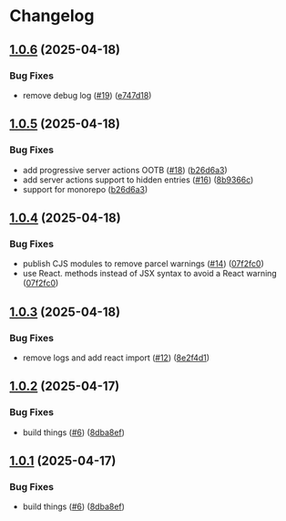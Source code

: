 # Changelog

## [1.0.6](https://github.com/jacob-ebey/parcel-plugin-react-router/compare/parcel-resolver-react-router-experimental-v1.0.5...parcel-resolver-react-router-experimental-v1.0.6) (2025-04-18)


### Bug Fixes

* remove debug log ([#19](https://github.com/jacob-ebey/parcel-plugin-react-router/issues/19)) ([e747d18](https://github.com/jacob-ebey/parcel-plugin-react-router/commit/e747d1839597ddefcac996e0ad55ba3fe44f1281))

## [1.0.5](https://github.com/jacob-ebey/parcel-plugin-react-router/compare/parcel-resolver-react-router-experimental-v1.0.4...parcel-resolver-react-router-experimental-v1.0.5) (2025-04-18)


### Bug Fixes

* add progressive server actions OOTB ([#18](https://github.com/jacob-ebey/parcel-plugin-react-router/issues/18)) ([b26d6a3](https://github.com/jacob-ebey/parcel-plugin-react-router/commit/b26d6a3c78c3602521610fe054619fee056c3d48))
* add server actions support to hidden entries ([#16](https://github.com/jacob-ebey/parcel-plugin-react-router/issues/16)) ([8b9366c](https://github.com/jacob-ebey/parcel-plugin-react-router/commit/8b9366c754d722d22e68986822fc3e95e23f9b14))
* support for monorepo ([b26d6a3](https://github.com/jacob-ebey/parcel-plugin-react-router/commit/b26d6a3c78c3602521610fe054619fee056c3d48))

## [1.0.4](https://github.com/jacob-ebey/parcel-plugin-react-router/compare/parcel-resolver-react-router-experimental-v1.0.3...parcel-resolver-react-router-experimental-v1.0.4) (2025-04-18)


### Bug Fixes

* publish CJS modules to remove parcel warnings ([#14](https://github.com/jacob-ebey/parcel-plugin-react-router/issues/14)) ([07f2fc0](https://github.com/jacob-ebey/parcel-plugin-react-router/commit/07f2fc0062463cd50ca8b53f34d9e6bf89ddac1a))
* use React. methods instead of JSX syntax to avoid a React warning ([07f2fc0](https://github.com/jacob-ebey/parcel-plugin-react-router/commit/07f2fc0062463cd50ca8b53f34d9e6bf89ddac1a))

## [1.0.3](https://github.com/jacob-ebey/parcel-plugin-react-router/compare/parcel-resolver-react-router-experimental-v1.0.2...parcel-resolver-react-router-experimental-v1.0.3) (2025-04-18)


### Bug Fixes

* remove logs and add react import ([#12](https://github.com/jacob-ebey/parcel-plugin-react-router/issues/12)) ([8e2f4d1](https://github.com/jacob-ebey/parcel-plugin-react-router/commit/8e2f4d1cac8a7f8ec8b094ae39e52dd9c0351ae2))

## [1.0.2](https://github.com/jacob-ebey/parcel-plugin-react-router/compare/parcel-resolver-react-router-experimental-v1.0.1...parcel-resolver-react-router-experimental-v1.0.2) (2025-04-17)


### Bug Fixes

* build things ([#6](https://github.com/jacob-ebey/parcel-plugin-react-router/issues/6)) ([8dba8ef](https://github.com/jacob-ebey/parcel-plugin-react-router/commit/8dba8efcd4209f8e69fa763a82ecc0892cd0ea22))

## [1.0.1](https://github.com/jacob-ebey/parcel-plugin-react-router/compare/parcel-resolver-react-router-experimental-v1.0.0...parcel-resolver-react-router-experimental-v1.0.1) (2025-04-17)


### Bug Fixes

* build things ([#6](https://github.com/jacob-ebey/parcel-plugin-react-router/issues/6)) ([8dba8ef](https://github.com/jacob-ebey/parcel-plugin-react-router/commit/8dba8efcd4209f8e69fa763a82ecc0892cd0ea22))
